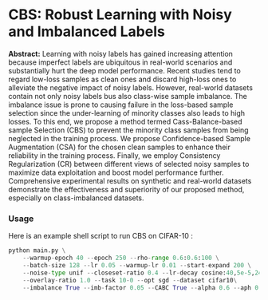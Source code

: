 # CBS: Robust Learning with Noisy and Imbalanced Labels
**Abstract:** Learning with noisy labels has gained increasing attention because imperfect labels are ubiquitous in real-world scenarios and substantially hurt the deep model performance.
Recent studies tend to regard low-loss samples as clean ones and discard high-loss ones to alleviate the negative impact of noisy labels. However, real-world datasets contain not only noisy labels bus also class-wise sample imbalance. The imbalance issue is prone to causing failure in the loss-based sample selection since the under-learning of minority classes also leads to high losses. To this end, we propose a method termed Cass-Balance-based sample Selection (CBS) to prevent the minority class samples from being neglected in the training process. We propose Confidence-based Sample Augmentation (CSA) for the chosen clean samples to enhance their reliability in the training process. Finally, we employ Consistency Regularization (CR) between different views of selected noisy samples to maximize data exploitation and boost model performance further. Comprehensive experimental results on synthetic and real-world datasets demonstrate the effectiveness and superiority of our proposed method, especially on class-imbalanced datasets.


### Usage

Here is an example shell script to run CBS on CIFAR-10 :

```python
python main.py \
    --warmup-epoch 40 --epoch 250 --rho-range 0.6:0.6:100 \
    --batch-size 128 --lr 0.05 --warmup-lr 0.01 --start-expand 200 \
    --noise-type unif --closeset-ratio 0.4 --lr-decay cosine:40,5e-5,240\
    --overlay-ratio 1.0 --task 10-0 --opt sgd --dataset cifar10\
    --imbalance True --imb-factor 0.05 --CABC True --alpha 0.6 --aph 0.35


